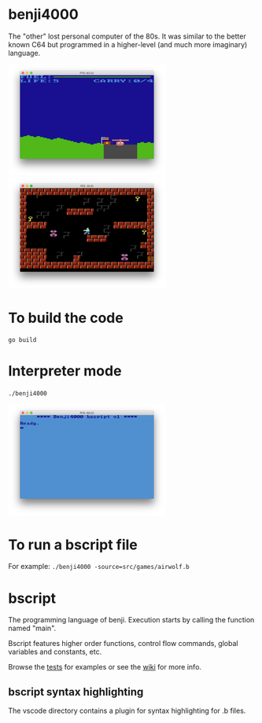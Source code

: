 # benji4000
The "other" lost personal computer of the 80s. 
It was similar to the better known C64 but programmed in a higher-level (and much more imaginary) language.

<img src="screenshots/extmode.png" width=320> <img src="screenshots/jumper.png" width=320>

# To build the code
`go build`

# Interpreter mode
`./benji4000`

<img src="screenshots/repl.png" width=320>

# To run a bscript file

For example:
`./benji4000 -source=src/games/airwolf.b`

# bscript
The programming language of benji. Execution starts by calling the function named "main".

Bscript features higher order functions, control flow commands, global variables and constants, etc. 

Browse the [tests](https://github.com/gabor-lbl/benji4000/tree/master/src/tests) for examples or see the [wiki](https://github.com/uzudil/benji4000/wiki) for more info.

## bscript syntax highlighting
The vscode directory contains a plugin for syntax highlighting for .b files.
